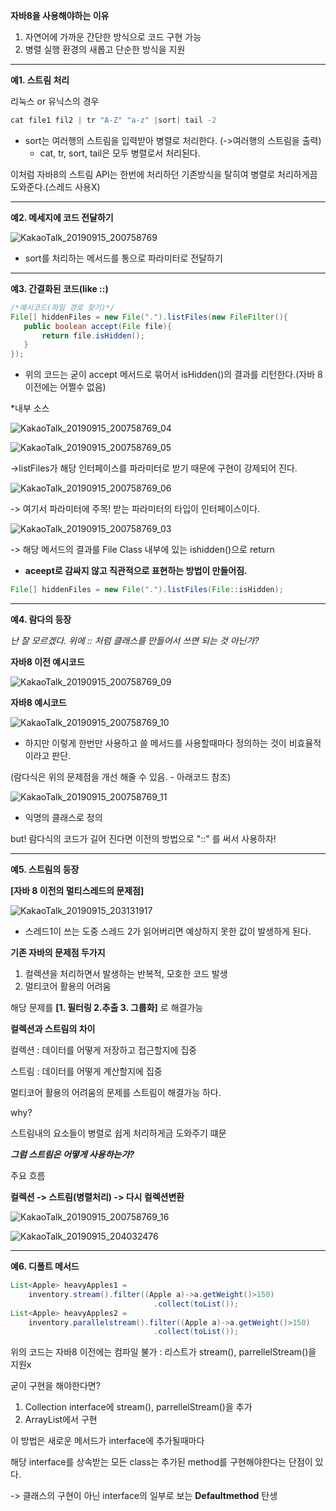 **자바8을 사용해야하는 이유**

1. 자연어에 가까운 간단한 방식으로 코드 구현 가능
2. 병렬 실행 환경의 새롭고 단순한 방식을 지원

------

**예1. 스트림 처리**

리눅스 or 유닉스의 경우

```scala
cat file1 fil2 | tr "A-Z" "a-z" |sort| tail -2
```



* sort는 여러행의 스트림을 입력받아 병렬로 처리한다. (->여러행의 스트림을 출력)
  - cat, tr, sort, tail은 모두 병렬로서 처리된다.



이처럼 자바8의 스트림 API는 한번에 처리하던 기존방식을 탈히여 병렬로 처리하게끔 도와준다.(스레드 사용X)

------

**예2. 메세지에 코드 전달하기**

![KakaoTalk_20190915_200758769](https://user-images.githubusercontent.com/33277588/64920647-145b5500-d7f5-11e9-9291-429d9ff20571.jpg)

* sort를 처리하는 메서드를 통으로 파라미터로 전달하기

------

**예3. 간결화된 코드(like ::)**

```java
/*예시코드(파일 경로 찾기)*/
File[] hiddenFiles = new File(".").listFiles(new FileFilter(){
   public boolean accept(File file){
       return file.isHidden();
   } 
});
```

* 위의 코드는 굳이 accept 메서드로 묶어서 isHidden()의 결과를 리턴한다.(자바 8이전에는 어쩔수 없음)



*내부 소스

![KakaoTalk_20190915_200758769_04](https://user-images.githubusercontent.com/33277588/64920760-02c67d00-d7f6-11e9-93a1-203b73324858.jpg)



![KakaoTalk_20190915_200758769_05](https://user-images.githubusercontent.com/33277588/64920761-02c67d00-d7f6-11e9-9f74-c48a9abe7b3a.jpg)

->listFiles가 해당 인터페이스를 파라미터로 받기 때문에 구현이 강제되어 진다.



![KakaoTalk_20190915_200758769_06](https://user-images.githubusercontent.com/33277588/64920762-035f1380-d7f6-11e9-8a4d-a824cae21834.jpg)

-> 여기서 파라미터에 주목! 받는 파라미터의 타입이 인터페이스이다.



![KakaoTalk_20190915_200758769_03](https://user-images.githubusercontent.com/33277588/64920764-035f1380-d7f6-11e9-847b-5726cc062b31.jpg)

-> 해당 메서드의 결과를  File Class 내부에 있는 ishidden()으로 return



- **aceept로 감싸지 않고 직관적으로 표현하는 방법이 만들어짐.**

```java
File[] hiddenFiles = new File(".").listFiles(File::isHidden);
```

------

**예4. 람다의 등장**

*난 잘 모르겠다.  위에 :: 처럼 클래스를 만들어서 쓰면 되는 것 아닌가?* 



**자바8 이전 예시코드**

![KakaoTalk_20190915_200758769_09](https://user-images.githubusercontent.com/33277588/64920858-2211da00-d7f7-11e9-9afd-c4b991fdd5e3.jpg)



**자바8 예시코드**

![KakaoTalk_20190915_200758769_10](https://user-images.githubusercontent.com/33277588/64920877-4bcb0100-d7f7-11e9-94c8-0d0aa9027472.jpg)



* 하지만 이렇게 한번만 사용하고 쓸 메서드를 사용할때마다 정의하는 것이 비효율적이라고 판단.



(람다식은 위의 문제점을 개선 해줄 수 있음. - 아래코드 참조)

![KakaoTalk_20190915_200758769_11](https://user-images.githubusercontent.com/33277588/64920891-7fa62680-d7f7-11e9-86e1-f497ef9c49c8.jpg)

* 익명의 클래스로 정의

but! 람다식의 코드가 길어 진다면 이전의 방법으로 "::" 를 써서 사용하자!

------

**예5. 스트림의 등장**



**[자바 8 이전의 멀티스레드의 문제점]**



![KakaoTalk_20190915_203131917](https://user-images.githubusercontent.com/33277588/64920940-11159880-d7f8-11e9-80d2-7eb45b82b5fe.jpg)

* 스레드1이 쓰는 도중 스레드 2가 읽어버리면 예상하지 못한 값이 발생하게 된다.



**기존 자바의 문제점 두가지**

1. 컬렉션을 처리하면서 발생하는 반복적, 모호한 코드 발생
2. 멀티코어 활용의 어려움



해당 문제를 **[1. 필터링 2.추출 3. 그룹화]**  로 해결가능



**컬렉션과 스트림의 차이**

컬렉션 : 데이터를 어떻게 저장하고 접근할지에 집중

스트림 : 데이터를 어떻게 계산할지에 집중



멀티코어 활용의 어려움의 문제를 스트림이 해결가능 하다.

why?

스트림내의  요소들이 병렬로 쉽게 처리하게금 도와주기 떄문



***그럼 스트림은 어떻게 사용하는가?***

주요 흐름

**컬렉션 -> 스트림(병렬처리) -> 다시 컬렉션변환**

![KakaoTalk_20190915_200758769_16](https://user-images.githubusercontent.com/33277588/64921030-f42d9500-d7f8-11e9-8d73-c427bf679efc.jpg)

![KakaoTalk_20190915_204032476](https://user-images.githubusercontent.com/33277588/64921052-20e1ac80-d7f9-11e9-8c9f-07faced0b0d1.jpg)



------

**예6. 디폴트 메서드**

```java
List<Apple> heavyApples1 = 
    inventory.stream().filter((Apple a)->a.getWeight()>150)
    							.collect(toList());
List<Apple> heavyApples2 = 
    inventory.parallelstream().filter((Apple a)->a.getWeight()>150)
    							.collect(toList());
```



위의 코드는 자바8 이전에는 컴파일 불가 : 리스트가 stream(), parrellelStream()을 지원x

굳이 구현을 해야한다면?

1. Collection interface에 stream(), parrellelStream()을 추가
2. ArrayList에서 구현



이 방법은 새로운 메서드가 interface에 추가될때마다

해당 interface를 상속받는 모든 class는 추가된 method를 구현해야한다는 단점이 있다.

-> 클래스의 구현이 아닌 interface의 일부로 보는 **Defaultmethod** 탄생



